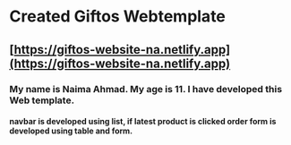 # Created Giftos Webtemplate

## [https://giftos-website-na.netlify.app](https://giftos-website-na.netlify.app)






### My name is Naima Ahmad. My age is 11. I have developed this Web template.

#### navbar is developed using list, if latest product is clicked order form is developed using table and form.


